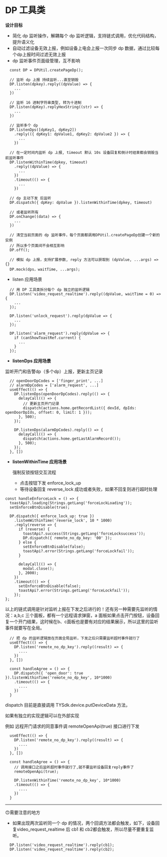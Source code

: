 # DP 工具类

**设计目标**

- 简化 dp 监听操作，解耦每个 dp 监听逻辑，支持链式调用，优化代码结构，提升语义化
- 自动过滤设备无效上报，例如设备上电会上报一次同步 dp 数据，通过比较每个dp上报时间过滤无效上报
- dp 监听事件页面级管理，互不影响

```tsx
  const DP = DPUtil.createPageDp();

  // 监听 dp 上报 持续监听...直至销毁
  DP.listen(dpkey).reply((dpValue) => {
    ...
  })

  // 监听 16 进制字符串类型, 转为十进制
  DP.listen(dpKey).replyHexString((str) => {
    ...
  })

  // 监听多个 dp
  DP.listenDps([dpKey1, dpKey2])
    .reply(({ dpKey1: dpValue1, dpKey2: dpValue2 }) => {
      ...
    })

  // 在一定时间内监听 dp 上报, timeout 默认 10s 设备回复和倒计时结束都会销毁当前监听事件
  DP.listenWithinTime(dpkey, timeout)
    .reply((dpValue) => {
      ...
    })
    .timeout(() => {
      ...
    })

  // dp 主动下发 后监听
  DP.dispatch({ dpKey: dpValue }).listenWithinTime(dpkey, timeout)

  // 或者监听所有
  DP.onChange((data) => {
    ...
  })

  // 清空当前页面的 dp 监听事件，每个页面都调用DPUtil.createPageDp创建一个新的实例
  // 所以多个页面间不会相互影响
  DP.off();

  // 模拟 dp 上报，支持扩展参数, reply 方法可以获取到 (dpValue, ...args) => {}
  DP.mock(dps，waitTime, ...args);
```

- listen 应用场景

```tsx
  // 用 DP 工具类拆分每个 dp 独立的监听逻辑
  DP.listen('video_request_realtime').reply((dpValue, waitTime = 0) => {
    ...
  });

  DP.listen('unlock_request').reply(dpValue => {
    ...
  });

  DP.listen('alarm_request').reply(dpValue => {
    if (canShowToastRef.current) {
      ...
    }
  });
```

- **listenDps 应用场景**

监听开门和告警dp（多个dp）上报，更新主页记录

```tsx
  // openDoorDpCodes = ['finger_print', ...]
  // alarmDpCodes = ['alarm_request', ...]
  useEffect(() => {
    DP.listenDps(openDoorDpCodes).reply(() => {
      delayCall(() => {
        // 更新主页开门记录
        dispatch(actions.home.getRecordList({ devId, dpIds: openDoorDpIds, offset: 0, limit: 1 }));
      }, 500);
    });

    DP.listenDps(alarmDpCodes).reply(() => {
      delayCall(() => {
        dispatch(actions.home.getLastAlarmRecord());
      }, 500);
    });
  }, [])
```

- **listenWithinTime 应用场景**
    
    强制反锁按钮交互流程
    
    - 点击按钮下发 enforce_lock_up
    - 等待设备回复 reverse_lock 成功或者失败，如果不回复则进行超时处理

```tsx
const handleEnforceLock = () => {
  toastApi?.loading(Strings.getLang('forceLockLoading'));
  setEnforceBtnDisable(true);

  DP.dispatch({ enforce_lock_up: true })
    .listemWithinTime('reverse_lock', 10 * 1000)
    .reply(reverse => {
      if (reverse) {
        toastApi?.success(Strings.getLang('forceLocksuccess'));
        DP.dispatch({ remote_no_dp_key: '00' });
      } else {
        setEnforceBtnDisable(false);
        toastApi?.error(Strings.getLang('forceLockfail'));
      }

      delayCall(() => {
        modal.close();
      }, 2000);
    })
    .timeout(() => {
      setEnforceBtnDisable(false);
      toastApi?.error(Strings.getLang('forceLockfail'));
    });
};
```

以上的链式调用是针对监听上报在下发之后进行的！还有另一种需要先监听的情况：a,b,c 三个面板，都有一个远程请求弹窗，a 面板如果点击开门按钮，设备回复一个开门结果，这时候在b、c面板也是要有对应的结果展示，所以这里的监听事件就要写在全局。

```tsx
  // 把 dp 的监听逻辑放在页面全局监听，下发之后只需要监听超时事件就行了
  useEffect(() => {
    DP.listen('remote_no_dp_key').reply((result) => {
      ....
    })
  }, [])

  const handleAgree = () => {
    DP.dispatch({ 'open_door': true }).listenWithinTime('remote_no_dp_key', 10*1000)
    .timeout(() => {
      ....
    })
  }
```

dispatch 目前是直接调用 TYSdk.device.putDeviceData 方法，

如果有独立的实现逻辑可以在外部实现

例如 远程开门请求的同意事件调 remoteOpenApi(true) 接口进行下发

```tsx
  useEffect(() => {
    DP.listen('remote_no_dp_key').reply((result) => {
      ....
    })
  }, [])

  const handleAgree = () => {
    // 调用接口之后监听超时事件就行了,就不要监听设备回复reply事件了
    remoteOpenApi(true);

    DP.listenWithinTime('remote_no_dp_key', 10*1000)
    .timeout(() => {
      ....
    })
  }
```

---

🙃需要注意的地方
- 如果出现两次监听同一个 dp 的情况，两个回调方法都会触发，如下，设备回复video_request_realtime 后 cb1 和 cb2都会触发，所以尽量不要重复监听。

```tsx
  DP.listen('video_request_realtime').reply(cb1);
  DP.listen('video_request_realtime').reply(cb2);
```